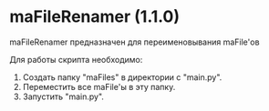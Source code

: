 # maFileRenamer (1.1.0)
maFileRenamer предназначен для переименовывания maFile'ов

Для работы скрипта необходимо:
1. Создать папку "maFiles" в директории с "main.py".
2. Переместить все maFile'ы в эту папку.
3. Запустить "main.py".

